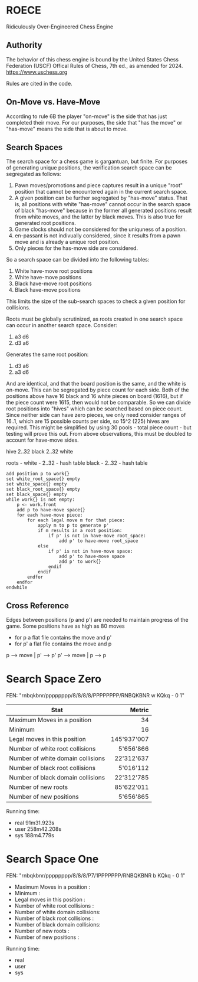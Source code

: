 # ROECE
Ridiculously Over-Engineered Chess Engine

## Authority
The behavior of this chess engine is bound by the United States Chess Federation (USCF) Offical Rules of Chess, 7th ed., as amended for 2024. https://www.uschess.org

Rules are cited in the code.

## On-Move vs. Have-Move
According to rule 6B the player "on-move" is the side that has just completed their move. For our purposes, the side that "has the move" or "has-move" means the side that is about to move. 

## Search Spaces
The search space for a chess game is gargantuan, but finite. For purposes of generating unique positions, the verification search space can be segregated as follows:
1. Pawn moves/promotions and piece captures result in a unique "root" position that cannot be encountered again in the current search space.
2. A given position can be further segregated by "has-move" status. That is, all positions with white "has-move" cannot occur in the search space of black "has-move" because in the former all generated positions result from white moves, and the latter by black moves. This is also true for generated root positions.
3. Game clocks should not be considered for the uniquness of a position.
4. en-passant is not indivually considered, since it results from a pawn move and is already a unique root position.
5. Only pieces for the has-move side are considered.

So a search space can be divided into the following tables:
1. White have-move root positions
2. White have-move positions
3. Black have-move root positions
4. Black have-move positions

This limits the size of the sub-search spaces to check a given position for collisions. 

Roots must be globally scrutinized, as roots created in one search space can occur in another search space. Consider:
1. a3 d6
2. d3 a6
   
Generates the same root position:
1. d3 a6
2. a3 d6
   
And are identical, and that the board position is the same, and the white is on-move. This can be segregated by piece count for each side. Both of the positions above have 16 black and 16 white pieces on board (1616), but if the piece count were 1615, then would not be comparable. So we can divide root positions into "hives" which can be searched based on piece count. Since neither side can have zero pieces, we only need consider ranges of 16..1, which are 15 possible counts per side, so 15^2 (225) hives are required. This might be simplified by using 30 pools - total piece count - but testing will prove this out. From above observations, this must
be doubled to account for have-move sides.

hive 2..32 black
     2..32 white

roots - white - 2..32 - hash table
        black - 2..32 - hash table



```
add position p to work{}
set white_root_space{} empty
set white_space{} empty
set black_root_space{} empty
set black_space{} empty
while work{} is not empty:
    p <- work.front
    add p to have-move space{}
    for each have-move piece:
        for each legal move m for that piece:
            apply m to p to generate p'
            if m results in a root position:
                if p' is not in have-move root_space:
                    add p' to have-move root_space
            else
                if p' is not in have-move space:
                    add p' to have-move space
                    add p' to work{}
                endif
            endif
        endfor
    endfor
endwhile
```
## Cross Reference
Edges between positions (p and p') are needed to maintain progress of the game. Some positions have as high as 80 moves
- for p a flat file contains the move and p'
- for p' a flat file contains the move and p


p  --> move | p' --> p'
p' --> move | p  --> p

# Search Space Zero
FEN: "rnbqkbnr/pppppppp/8/8/8/8/PPPPPPPP/RNBQKBNR w KQkq - 0 1"

| Stat | Metric |
| ---- | -----: |
| Maximum Moves in a position      |          34|
| Minimum                          |          16|
| Legal moves in this position     | 145'937'007|
| Number of white root collisions  |   5'656'866|
| Number of white domain collisions|  22'312'637|
| Number of black root collisions  |   5'016'112|
| Number of black domain collisions|  22'312'785|
| Number of new roots              |  85'622'011|
| Number of new positions          |   5'656'865|

Running time:
* real    91m31.923s
* user    258m42.208s
* sys     188m4.779s

# Search Space One
FEN: "rnbqkbnr/pppppppp/8/8/8/P7/1PPPPPPP/RNBQKBNR b KQkq - 0 1"

* Maximum Moves in a position      :
* Minimum                          :
* Legal moves in this position     :
* Number of white root collisions  :
* Number of white domain collisions:
* Number of black root collisions  :
* Number of black domain collisions:
* Number of new roots              :
* Number of new positions          :

Running time:
* real
* user
* sys

